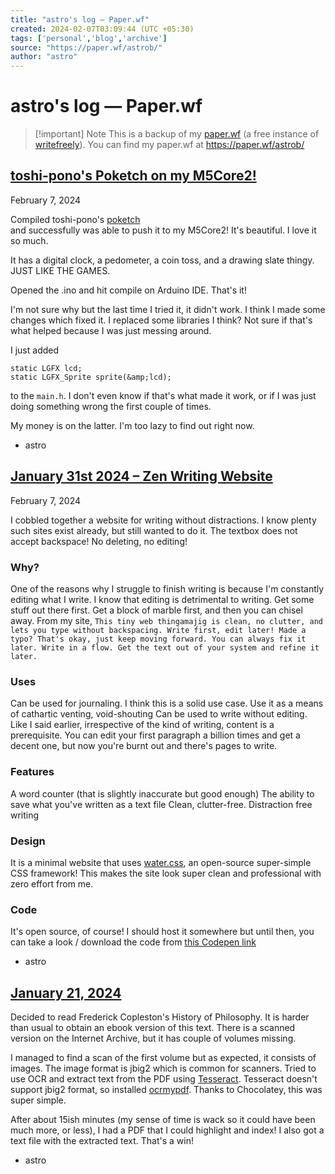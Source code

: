 ```yaml
---
title: "astro's log — Paper.wf"
created: 2024-02-07T03:09:44 (UTC +05:30)
tags: ['personal','blog','archive']
source: "https://paper.wf/astrob/"
author: "astro"
---
```

# astro's log — Paper.wf

> [!important] Note
> This is a backup of my [paper.wf](https://paper.wf) (a free instance of [writefreely](https://writefreely.org/instances)).
> You can find my paper.wf at https://paper.wf/astrob/

## [toshi-pono's Poketch on my M5Core2!](https://paper.wf/astrob/toshi-ponos-poketch-on-my-m5core2)

February 7, 2024

Compiled toshi-pono's [poketch](https://github.com/toshi-pono/poketch)  
and successfully was able to push it to my M5Core2! It's beautiful. I love it so much.

It has a digital clock, a pedometer, a coin toss, and a drawing slate thingy. JUST LIKE THE GAMES.

Opened the .ino and hit compile on Arduino IDE. That's it!

I'm not sure why but the last time I tried it, it didn't work. I think I made some changes which fixed it. I replaced some libraries I think? Not sure if that's what helped because I was just messing around.

I just added

```
static LGFX lcd;
static LGFX_Sprite sprite(&amp;lcd);
```

to the `main.h`. I don't even know if that's what made it work, or if I was just doing something wrong the first couple of times.

My money is on the latter. I'm too lazy to find out right now.

-   astro

## [January 31st 2024 – Zen Writing Website](https://paper.wf/astrob/january-31st-2024-zen-writing-website)

February 7, 2024

I cobbled together a website for writing without distractions. I know plenty such sites exist already, but still wanted to do it. The textbox does not accept backspace! No deleting, no editing!

### Why?

One of the reasons why I struggle to finish writing is because I'm constantly editing what I write. I know that editing is detrimental to writing. Get some stuff out there first. Get a block of marble first, and then you can chisel away. From my site, `This tiny web thingamajig is clean, no clutter, and lets you type without backspacing. Write first, edit later! Made a typo? That's okay, just keep moving forward. You can always fix it later. Write in a flow. Get the text out of your system and refine it later.`

### Uses

Can be used for journaling. I think this is a solid use case. Use it as a means of cathartic venting, void-shouting Can be used to write without editing. Like I said earlier, irrespective of the kind of writing, content is a prerequisite. You can edit your first paragraph a billion times and get a decent one, but now you're burnt out and there's pages to write.

### Features

A word counter (that is slightly inaccurate but good enough) The ability to save what you've written as a text file Clean, clutter-free. Distraction free writing

### Design

It is a minimal website that uses [water.css](https://watercss.kognise.dev/), an open-source super-simple CSS framework! This makes the site look super clean and professional with zero effort from me.

### Code

It's open source, of course! I should host it somewhere but until then, you can take a look / download the code from [this Codepen link](https://codepen.io/theorigins/details/rNRJZJG)

-   astro

## [January 21, 2024](https://paper.wf/astrob/decided-to-read-frederick-coplestons-history-of-philosophy)

Decided to read Frederick Copleston's History of Philosophy. It is harder than usual to obtain an ebook version of this text. There is a scanned version on the Internet Archive, but it has couple of volumes missing.

I managed to find a scan of the first volume but as expected, it consists of images. The image format is jbig2 which is common for scanners. Tried to use OCR and extract text from the PDF using [Tesseract](https://github.com/tesseract-ocr/tesseract). Tesseract doesn't support jbig2 format, so installed [ocrmypdf](https://github.com/ocrmypdf/OCRmyPDF). Thanks to Chocolatey, this was super simple.

After about 15ish minutes (my sense of time is wack so it could have been much more, or less), I had a PDF that I could highlight and index! I also got a text file with the extracted text. That's a win!

-   astro
